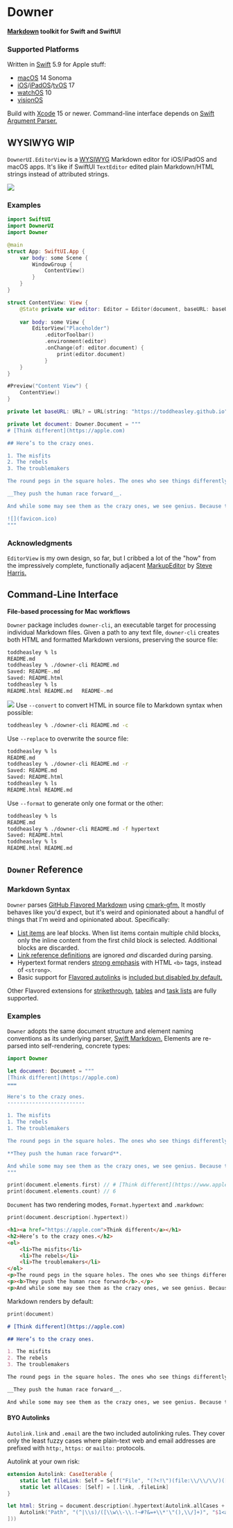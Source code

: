 # Downer

__[Markdown](https://daringfireball.net/projects/markdown) toolkit for Swift and SwiftUI__

### Supported Platforms

Written in [Swift](https://developer.apple.com/swift) 5.9 for Apple stuff:

* [macOS](https://developer.apple.com/macos) 14 Sonoma
* [iOS](https://developer.apple.com/ios)/[iPadOS](https://developer.apple.com/ipad)/[tvOS](https://developer.apple.com/tvos) 17
* [watchOS](https://developer.apple.com/watchos) 10
* [visionOS](https://developer.apple.com/visionos)

Build with [Xcode](https://developer.apple.com/xcode) 15 or newer. Command-line interface depends on [Swift Argument Parser.](https://github.com/apple/swift-argument-parser)

## WYSIWYG WIP

`DownerUI.EditorView` is a [WYSIWYG](https://en.wikipedia.org/wiki/WYSIWYG) Markdown editor for iOS/iPadOS and macOS apps. It's like if SwiftUI `TextEditor` edited plain Markdown/HTML strings instead of attributed strings.

![](docs/downer.png)

### Examples

```swift
import SwiftUI
import DownerUI
import Downer

@main
struct App: SwiftUI.App {
    var body: some Scene {
        WindowGroup {
            ContentView()
        }
    }
}

struct ContentView: View {
    @State private var editor: Editor = Editor(document, baseURL: baseURL)
    
    var body: some View {
        EditorView("Placeholder")
            .editorToolbar()
            .environment(editor)
            .onChange(of: editor.document) {
                print(editor.document)
            }
    }
}

#Preview("Content View") {
    ContentView()
}

private let baseURL: URL? = URL(string: "https://toddheasley.github.io")

private let document: Downer.Document = """
# [Think different](https://apple.com)

## Here’s to the crazy ones.

1. The misfits
2. The rebels
3. The troublemakers

The round pegs in the square holes. The ones who see things differently. They’re not fond of rules. And they have no respect for the status quo. You can `quote` them, disagree with them, glorify or vilify them. About the only thing you can’t do is ignore them. Because they change things.

__They push the human race forward__.

And while some may see them as the crazy ones, we see genius. Because the people who are crazy enough to think they can change the world, are the ones who do.

![](favicon.ico)
"""
```

### Acknowledgments

`EditorView` is my own design, so far, but I cribbed a lot of the "how" from the impressively complete, functionally adjacent [MarkupEditor](https://github.com/stevengharris/MarkupEditor) by [Steve Harris.](https://github.com/stevengharris)

## Command-Line Interface

__File-based processing for Mac workflows__

`Downer` package includes `downer-cli`, an executable target for processing individual Markdown files. Given a path to any text file, `downer-cli` creates both HTML and formatted Markdown versions, preserving the source file:

```zsh
toddheasley % ls
README.md
toddheasley % ./downer-cli README.md 
Saved: README~.md
Saved: README.html
toddheasley % ls
README.html	README.md	README~.md
```

![](docs/experimental.svg) Use `--convert` to convert HTML in source file to Markdown syntax when possible:

```zsh
toddheasley % ./downer-cli README.md -c
```

Use `--replace` to overwrite the source file:

```zsh
toddheasley % ls
README.md
toddheasley % ./downer-cli README.md -r
Saved: README.md
Saved: README.html
toddheasley % ls
README.html	README.md
```

Use `--format` to generate only one format or the other:

```zsh
toddheasley % ls
README.md
toddheasley % ./downer-cli README.md -f hypertext
Saved: README.html
toddheasley % ls
README.html	README.md
```

## `Downer` Reference

### Markdown Syntax

`Downer` parses [GitHub Flavored Markdown](https://github.github.com/gfm) using [cmark-gfm.](https://github.com/github/cmark-gfm) It mostly behaves like you'd expect, but it's weird and opinionated about a handful of things that I'm weird and opinionated about. Specifically:

* [List items](https://github.github.com/gfm/#list-items) are leaf blocks. When list items contain multiple child blocks, only the inline content from the first child block is selected. Additional blocks are discarded. 
* [Link reference definitions](https://github.github.com/gfm/#link-reference-definitions) are ignored _and_ discarded during parsing.
* Hypertext format renders [strong emphasis](https://github.github.com/gfm/#emphasis-and-strong-emphasis) with HTML `<b>` tags, instead of `<strong>`.
* Basic support for [Flavored autolinks](https://github.github.com/gfm/#autolinks-extension-) is [included but disabled by default.](#byo-autolinks)

Other Flavored extensions for [strikethrough](https://github.github.com/gfm/#strikethrough-extension-), [tables](https://github.github.com/gfm/#tables-extension-) and [task lists](https://github.github.com/gfm/#task-list-items-extension-) are fully supported.

### Examples

`Downer` adopts the same document structure and element naming conventions as its underlying parser, [Swift Markdown.](https://github.com/apple/swift-markdown) Elements are re-parsed into self-rendering, concrete types:

```swift
import Downer

let document: Document = """
[Think different](https://apple.com)
===

Here's to the crazy ones.
-------------------------

1. The misfits
1. The rebels
1. The troublemakers

The round pegs in the square holes. The ones who see things differently. They're not fond of rules. And they have no respect for the status quo. You can `quote` them, disagree with them, glorify or vilify them. About the only thing you can't do is ignore them. Because they change things.

**They push the human race forward**.

And while some may see them as the crazy ones, we see genius. Because the people who are crazy enough to think they can change the world, are the ones who do.
"""

print(document.elements.first) // # [Think different](https://www.apple.com)
print(document.elements.count) // 6
```

`Document` has two rendering modes, `Format.hypertext` and `.markdown`:

```swift
print(document.description(.hypertext))
```

```html
<h1><a href="https://apple.com">Think different</a></h1>
<h2>Here’s to the crazy ones.</h2>
<ol>
    <li>The misfits</li>
    <li>The rebels</li>
    <li>The troublemakers</li>
</ol>
<p>The round pegs in the square holes. The ones who see things differently. They’re not fond of rules. And they have no respect for the status quo. You can <code>quote</code> them, disagree with them, glorify or vilify them. About the only thing you can’t do is ignore them. Because they change things.</p>
<p><b>They push the human race forward</b>.</p>
<p>And while some may see them as the crazy ones, we see genius. Because the people who are crazy enough to think they can change the world, are the ones who do.</p>
```

Markdown renders by default:

```swift
print(document)
```

```markdown
# [Think different](https://apple.com)

## Here’s to the crazy ones.

1. The misfits
2. The rebels
3. The troublemakers

The round pegs in the square holes. The ones who see things differently. They’re not fond of rules. And they have no respect for the status quo. You can `quote` them, disagree with them, glorify or vilify them. About the only thing you can’t do is ignore them. Because they change things.

__They push the human race forward__.

And while some may see them as the crazy ones, we see genius. Because the people who are crazy enough to think they can change the world, are the ones who do.
```

#### BYO Autolinks

`Autolink.link` and `.email` are the two included autolinking rules. They cover only the least fuzzy cases where plain-text web and email addresses are prefixed with `http:`, `https:` or `mailto:` protocols.

Autolink at your own risk:

```swift
extension Autolink: CaseIterable {
    static let fileLink: Self = Self("File", "(?<!\")(file:\\/\\/\\/)([\\w\\-\\.!~?&+\\*'\"(),\\/]+)", "<a href=\"$1$2\">$2</a>")
    static let allCases: [Self] = [.link, .fileLink]
}

let html: String = document.description(.hypertext(Autolink.allCases + [
    Autolink("Path", "(^|\\s)/([\\w\\-\\.!~#?&=+\\*'\"(),\\/]+)", "$1<a href=\"$2\">$2</a>")
]))
```
